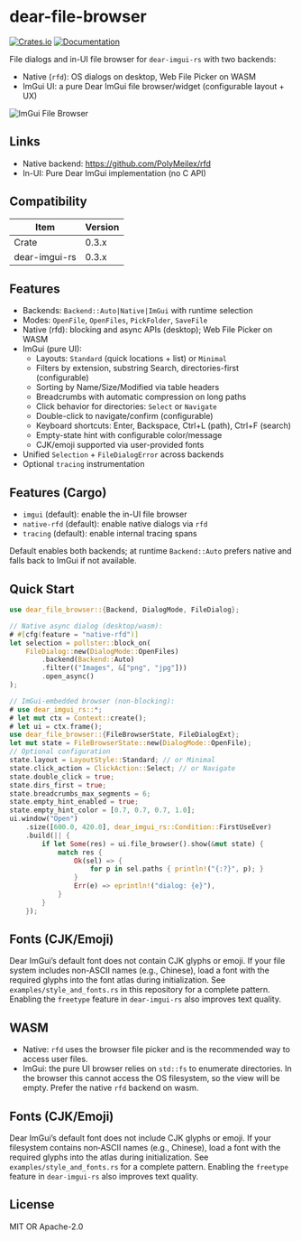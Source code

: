 # dear-file-browser

[![Crates.io](https://img.shields.io/crates/v/dear-file-browser.svg)](https://crates.io/crates/dear-file-browser)
[![Documentation](https://docs.rs/dear-file-browser/badge.svg)](https://docs.rs/dear-file-browser)

File dialogs and in-UI file browser for `dear-imgui-rs` with two backends:

- Native (`rfd`): OS dialogs on desktop, Web File Picker on WASM
- ImGui UI: a pure Dear ImGui file browser/widget (configurable layout + UX)

![ImGui File Browser](https://raw.githubusercontent.com/Latias94/dear-imgui-rs/main/screenshots/file_browser_imgui.png)

## Links

- Native backend: https://github.com/PolyMeilex/rfd
- In-UI: Pure Dear ImGui implementation (no C API)

## Compatibility

| Item          | Version |
|---------------|---------|
| Crate         | 0.3.x   |
| dear-imgui-rs | 0.3.x   |

## Features

- Backends: `Backend::Auto|Native|ImGui` with runtime selection
- Modes: `OpenFile`, `OpenFiles`, `PickFolder`, `SaveFile`
- Native (rfd): blocking and async APIs (desktop); Web File Picker on WASM
- ImGui (pure UI):
  - Layouts: `Standard` (quick locations + list) or `Minimal`
  - Filters by extension, substring Search, directories-first (configurable)
  - Sorting by Name/Size/Modified via table headers
  - Breadcrumbs with automatic compression on long paths
  - Click behavior for directories: `Select` or `Navigate`
  - Double-click to navigate/confirm (configurable)
  - Keyboard shortcuts: Enter, Backspace, Ctrl+L (path), Ctrl+F (search)
  - Empty-state hint with configurable color/message
  - CJK/emoji supported via user-provided fonts
- Unified `Selection` + `FileDialogError` across backends
- Optional `tracing` instrumentation

## Features (Cargo)

- `imgui` (default): enable the in-UI file browser
- `native-rfd` (default): enable native dialogs via `rfd`
- `tracing` (default): enable internal tracing spans

Default enables both backends; at runtime `Backend::Auto` prefers native and
falls back to ImGui if not available.

## Quick Start

```rust
use dear_file_browser::{Backend, DialogMode, FileDialog};

// Native async dialog (desktop/wasm):
# #[cfg(feature = "native-rfd")]
let selection = pollster::block_on(
    FileDialog::new(DialogMode::OpenFiles)
        .backend(Backend::Auto)
        .filter(("Images", &["png", "jpg"]))
        .open_async()
);

// ImGui-embedded browser (non-blocking):
# use dear_imgui_rs::*;
# let mut ctx = Context::create();
# let ui = ctx.frame();
use dear_file_browser::{FileBrowserState, FileDialogExt};
let mut state = FileBrowserState::new(DialogMode::OpenFile);
// Optional configuration
state.layout = LayoutStyle::Standard; // or Minimal
state.click_action = ClickAction::Select; // or Navigate
state.double_click = true;
state.dirs_first = true;
state.breadcrumbs_max_segments = 6;
state.empty_hint_enabled = true;
state.empty_hint_color = [0.7, 0.7, 0.7, 1.0];
ui.window("Open")
    .size([600.0, 420.0], dear_imgui_rs::Condition::FirstUseEver)
    .build(|| {
        if let Some(res) = ui.file_browser().show(&mut state) {
            match res {
                Ok(sel) => {
                    for p in sel.paths { println!("{:?}", p); }
                }
                Err(e) => eprintln!("dialog: {e}"),
            }
        }
    });
```

## Fonts (CJK/Emoji)

Dear ImGui’s default font does not contain CJK glyphs or emoji. If your file
system includes non-ASCII names (e.g., Chinese), load a font with the required
glyphs into the font atlas during initialization. See `examples/style_and_fonts.rs`
in this repository for a complete pattern. Enabling the `freetype` feature in
`dear-imgui-rs` also improves text quality.

## WASM

- Native: `rfd` uses the browser file picker and is the recommended way to access user files.
- ImGui: the pure UI browser relies on `std::fs` to enumerate directories. In the browser this cannot access the OS filesystem, so the view will be empty. Prefer the native `rfd` backend on wasm.

## Fonts (CJK/Emoji)

Dear ImGui’s default font does not include CJK glyphs or emoji. If your filesystem contains non‑ASCII names (e.g., Chinese), load a font with the required glyphs into the atlas during initialization. See `examples/style_and_fonts.rs` for a complete pattern. Enabling the `freetype` feature in `dear-imgui-rs` also improves text quality.

## License

MIT OR Apache-2.0
